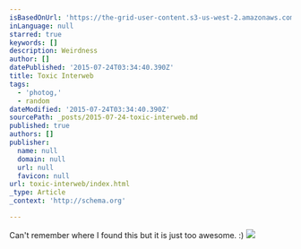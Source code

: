 ```yaml
---
isBasedOnUrl: 'https://the-grid-user-content.s3-us-west-2.amazonaws.com/5d7d46ab-5906-4b2c-bfbb-b7b100e6a4d8.jpg'
inLanguage: null
starred: true
keywords: []
description: Weirdness
author: []
datePublished: '2015-07-24T03:34:40.390Z'
title: Toxic Interweb
tags:
  - 'photog,'
  - random
dateModified: '2015-07-24T03:34:40.390Z'
sourcePath: _posts/2015-07-24-toxic-interweb.md
published: true
authors: []
publisher:
  name: null
  domain: null
  url: null
  favicon: null
url: toxic-interweb/index.html
_type: Article
_context: 'http://schema.org'

---
```

Can't remember where I found this but it is just too awesome. :) ![](https://the-grid-user-content.s3-us-west-2.amazonaws.com/bbee417c-6f53-4952-8086-eb2f21e0a6f9.JPG)